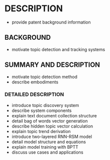 # DESCRIPTION

- provide patent background information

## BACKGROUND

- motivate topic detection and tracking systems

## SUMMARY AND DESCRIPTION

- motivate topic detection method
- describe embodiments

### DETAILED DESCRIPTION

- introduce topic discovery system
- describe system components
- explain text document collection structure
- detail bag of words vector generation
- describe hidden topic vector calculation
- explain topic trend derivation
- introduce two-layered RNN-RSM model
- detail model structure and equations
- explain model training with BPTT
- discuss use cases and applications

